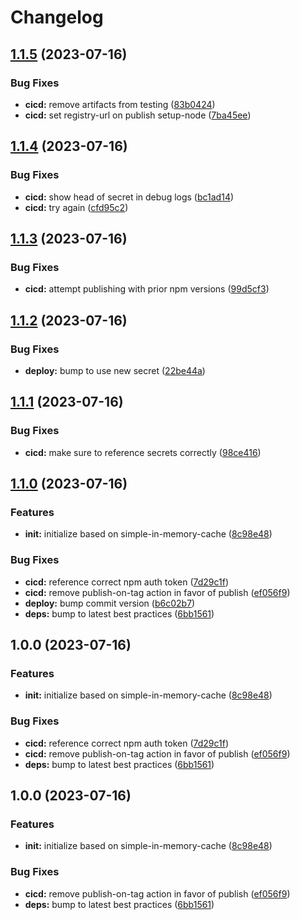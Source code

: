 # Changelog

## [1.1.5](https://github.com/ehmpathy/simple-in-memory-queue/compare/v1.1.4...v1.1.5) (2023-07-16)


### Bug Fixes

* **cicd:** remove artifacts from testing ([83b0424](https://github.com/ehmpathy/simple-in-memory-queue/commit/83b0424ac4bbe29c372e7770ce2f8dec0549cfd7))
* **cicd:** set registry-url on publish setup-node ([7ba45ee](https://github.com/ehmpathy/simple-in-memory-queue/commit/7ba45ee2d05f7391b3941755317af4a3a983e598))

## [1.1.4](https://github.com/ehmpathy/simple-in-memory-queue/compare/v1.1.3...v1.1.4) (2023-07-16)


### Bug Fixes

* **cicd:** show head of secret in debug logs ([bc1ad14](https://github.com/ehmpathy/simple-in-memory-queue/commit/bc1ad14adfb5b14bbfb8f2f0ec59ae17645f31bb))
* **cicd:** try again ([cfd95c2](https://github.com/ehmpathy/simple-in-memory-queue/commit/cfd95c207a85a65bc949b23cc6690d03bfa5a441))

## [1.1.3](https://github.com/ehmpathy/simple-in-memory-queue/compare/v1.1.2...v1.1.3) (2023-07-16)


### Bug Fixes

* **cicd:** attempt publishing with prior npm versions ([99d5cf3](https://github.com/ehmpathy/simple-in-memory-queue/commit/99d5cf3aecae831b7641fd41c29601145e1e81a9))

## [1.1.2](https://github.com/ehmpathy/simple-in-memory-queue/compare/v1.1.1...v1.1.2) (2023-07-16)


### Bug Fixes

* **deploy:** bump to use new secret ([22be44a](https://github.com/ehmpathy/simple-in-memory-queue/commit/22be44aacf6204aaf6ccb38d5ba845d8aba77d14))

## [1.1.1](https://github.com/ehmpathy/simple-in-memory-queue/compare/v1.1.0...v1.1.1) (2023-07-16)


### Bug Fixes

* **cicd:** make sure to reference secrets correctly ([98ce416](https://github.com/ehmpathy/simple-in-memory-queue/commit/98ce416d387e9016ae2ed926384ec0dec28a3c84))

## [1.1.0](https://github.com/ehmpathy/simple-in-memory-queue/compare/v1.0.0...v1.1.0) (2023-07-16)


### Features

* **init:** initialize based on simple-in-memory-cache ([8c98e48](https://github.com/ehmpathy/simple-in-memory-queue/commit/8c98e482d203e7a57c69b0085fc0ebe362063b0b))


### Bug Fixes

* **cicd:** reference correct npm auth token ([7d29c1f](https://github.com/ehmpathy/simple-in-memory-queue/commit/7d29c1f7cbaf83d4367c5ff483caf03922cf797b))
* **cicd:** remove publish-on-tag action in favor of publish ([ef056f9](https://github.com/ehmpathy/simple-in-memory-queue/commit/ef056f99b79c659747499db37d6f72017438a061))
* **deploy:** bump commit version ([b6c02b7](https://github.com/ehmpathy/simple-in-memory-queue/commit/b6c02b7783f69ac5df7e6a82f3c31263c794714d))
* **deps:** bump to latest best practices ([6bb1561](https://github.com/ehmpathy/simple-in-memory-queue/commit/6bb15618a688539ad1aa4bd91c5e33671feb654b))

## 1.0.0 (2023-07-16)


### Features

* **init:** initialize based on simple-in-memory-cache ([8c98e48](https://github.com/ehmpathy/simple-in-memory-queue/commit/8c98e482d203e7a57c69b0085fc0ebe362063b0b))


### Bug Fixes

* **cicd:** reference correct npm auth token ([7d29c1f](https://github.com/ehmpathy/simple-in-memory-queue/commit/7d29c1f7cbaf83d4367c5ff483caf03922cf797b))
* **cicd:** remove publish-on-tag action in favor of publish ([ef056f9](https://github.com/ehmpathy/simple-in-memory-queue/commit/ef056f99b79c659747499db37d6f72017438a061))
* **deps:** bump to latest best practices ([6bb1561](https://github.com/ehmpathy/simple-in-memory-queue/commit/6bb15618a688539ad1aa4bd91c5e33671feb654b))

## 1.0.0 (2023-07-16)


### Features

* **init:** initialize based on simple-in-memory-cache ([8c98e48](https://github.com/ehmpathy/simple-in-memory-queue/commit/8c98e482d203e7a57c69b0085fc0ebe362063b0b))


### Bug Fixes

* **cicd:** remove publish-on-tag action in favor of publish ([ef056f9](https://github.com/ehmpathy/simple-in-memory-queue/commit/ef056f99b79c659747499db37d6f72017438a061))
* **deps:** bump to latest best practices ([6bb1561](https://github.com/ehmpathy/simple-in-memory-queue/commit/6bb15618a688539ad1aa4bd91c5e33671feb654b))

